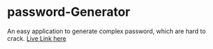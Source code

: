 # password-Generator
An easy application to generate complex password, which are hard to crack.
[Live Link here](https://safepasswordbanao.netlify.app/)
